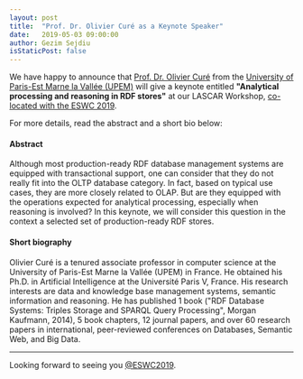 ```yaml
---
layout: post
title:  "Prof. Dr. Olivier Curé as a Keynote Speaker"
date:   2019-05-03 09:00:00
author: Gezim Sejdiu
isStaticPost: false
---
```

We have happy to announce that [Prof. Dr. Olivier Curé](http://igm.univ-mlv.fr/~ocure) from the [University of Paris-Est Marne la Vallée (UPEM)](http://www.u-pem.fr/) will give a keynote entitled **"Analytical processing and reasoning in RDF stores"** at our LASCAR Workshop, [co-located with the ESWC 2019](https://2019.eswc-conferences.org/program/#june3). 

For more details, read the abstract and a short bio below:

#### Abstract
Although most production-ready RDF database management systems are equipped with transactional support, one can consider that they do not really fit into the OLTP database category.
In fact, based on typical use cases, they are more closely related to OLAP.
But are they equipped with the operations expected for analytical processing, especially when reasoning is involved?
In this keynote, we will consider this question in the context a selected set of production-ready RDF stores.

#### Short biography
Olivier Curé is a tenured associate professor in computer science at the University of Paris-Est Marne la Vallée (UPEM) in France.
He obtained his Ph.D. in Artificial Intelligence at the Université Paris V, France.
His research interests are data and knowledge base management systems, semantic information and reasoning.
He has published 1 book ("RDF Database Systems: Triples Storage and SPARQL Query Processing", Morgan Kaufmann, 2014),
5 book chapters, 12 journal papers, and over 60 research papers in international, peer-reviewed conferences on Databases, Semantic Web, and Big Data.

----

Looking forward to seeing you [@ESWC2019](https://2019.eswc-conferences.org/).

